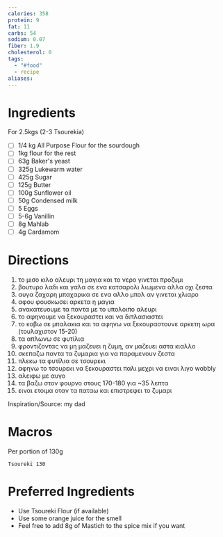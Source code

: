 ```yaml
---
calories: 358
protein: 9
fat: 11
carbs: 54
sodium: 0.07
fiber: 1.9
cholesterol: 0
tags:
  - "#food"
  - recipe
aliases:
---
```

# Ingredients
For 2.5kgs (2-3 Tsourekia)
- [ ] 1/4 kg All Purpose Flour for the sourdough
- [ ] 1kg flour for the rest
- [ ] 63g Baker's yeast
- [ ] 325g Lukewarm water
- [ ] 425g Sugar
- [ ] 125g Butter
- [ ] 100g Sunflower oil
- [ ] 50g Condensed milk
- [ ] 5 Eggs
- [ ] 5-6g Vanillin
- [ ] 8g Mahlab
- [ ] 4g Cardamom

# Directions
1. το μισο κιλο αλευρι τη μαγια και το νερο γινεται προζυμι
2. βουτυρο λαδι και γαλα σε ενα κατσαρολι λιωμενα αλλα οχι ζεστα
3. αυγα ζαχαρη μπαχαρικα σε ενα αλλο μπολ αν γινεται χλιαρο
4. αφου φουσκωσει αρκετα η μαγια
5. ανακατευουμε τα παντα με το υπολοιπο αλευρι
6. το αφηνουμε να ξεκουραστει και να διπλασιαστει
7. το κοβω σε μπαλακια και τα αφηνω να ξεκουραστουνε αρκετη ωρα (τουλαχιστον 15-20)
8. τα απλωνω σε φυτίλια
9. φροντιζοντας να μη μαζευει η ζυμη, αν μαζευει αστα κιαλλο
10. σκεπαζω παντα τα ζυμαρια για να παραμενουν ζεστα
11. πλεκω τα φυτίλια σε τσουρεκι
12. αφηνω το τσουρεκι να ξεκουραστει παλι μεχρι να ειναι λιγο wobbly
13. αλειφω με αυγο
14. τα βαζω στον φουρνο στους 170-180 για ~35 λεπτα
15. ειναι ετοιμα οταν τα παταω και επιστρεφει το ζυμαρι

Inspiration/Source: my dad
# Macros
Per portion of 130g
```foodiary
Tsoureki 130
```
# Preferred Ingredients
- Use Tsoureki Flour (if available)
- Use some orange juice for the smell
- Feel free to add 8g of Mastich to the spice mix if you want

